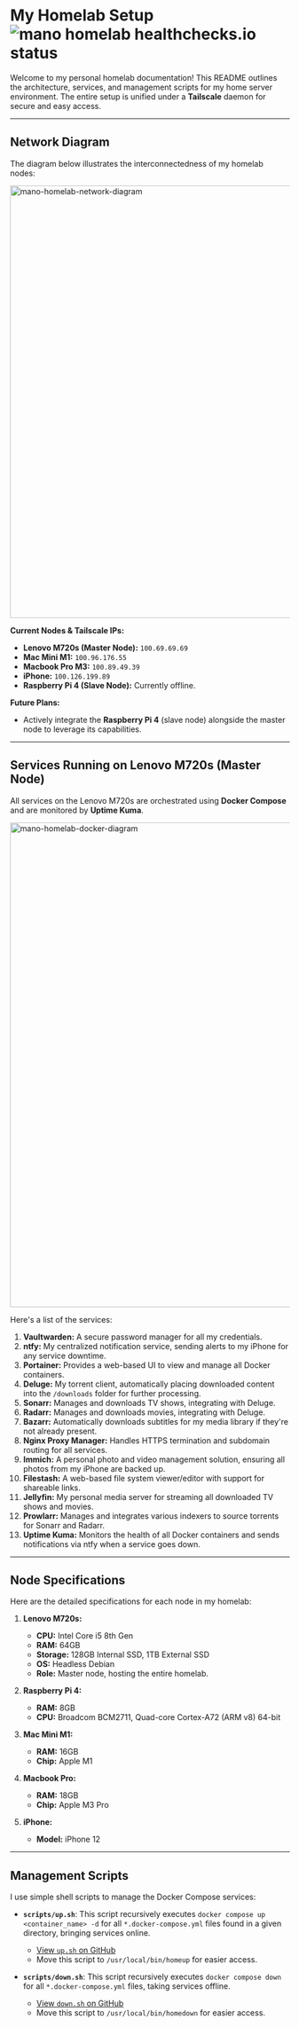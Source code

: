 # My Homelab Setup ![mano homelab healthchecks.io status](https://healthchecks.io/b/2/e43c7200-d369-4bb2-929a-6d9ba4d1af09.svg)

Welcome to my personal homelab documentation! This README outlines the architecture, services, and management scripts for my home server environment. The entire setup is unified under a **Tailscale** daemon for secure and easy access.

---

## Network Diagram

The diagram below illustrates the interconnectedness of my homelab nodes:

<img width="1454" height="780" alt="mano-homelab-network-diagram" src="https://github.com/user-attachments/assets/d21d1006-0273-4ed7-b2e0-a963f0118f3b" />

**Current Nodes & Tailscale IPs:**

* **Lenovo M720s (Master Node):** `100.69.69.69`
* **Mac Mini M1:** `100.96.176.55`
* **Macbook Pro M3:** `100.89.49.39`
* **iPhone:** `100.126.199.89`
* **Raspberry Pi 4 (Slave Node):** Currently offline.

**Future Plans:**

* Actively integrate the **Raspberry Pi 4** (slave node) alongside the master node to leverage its capabilities.

---

## Services Running on Lenovo M720s (Master Node)

All services on the Lenovo M720s are orchestrated using **Docker Compose** and are monitored by **Uptime Kuma**.

<img width="1287" height="874" alt="mano-homelab-docker-diagram" src="https://github.com/user-attachments/assets/04452dfc-3ad4-476c-8c4d-fb8ac8dc586d" />

Here's a list of the services:

1.  **Vaultwarden:** A secure password manager for all my credentials.
2.  **ntfy:** My centralized notification service, sending alerts to my iPhone for any service downtime.
3.  **Portainer:** Provides a web-based UI to view and manage all Docker containers.
4.  **Deluge:** My torrent client, automatically placing downloaded content into the `/downloads` folder for further processing.
5.  **Sonarr:** Manages and downloads TV shows, integrating with Deluge.
6.  **Radarr:** Manages and downloads movies, integrating with Deluge.
7.  **Bazarr:** Automatically downloads subtitles for my media library if they're not already present.
8.  **Nginx Proxy Manager:** Handles HTTPS termination and subdomain routing for all services.
9.  **Immich:** A personal photo and video management solution, ensuring all photos from my iPhone are backed up.
10. **Filestash:** A web-based file system viewer/editor with support for shareable links.
11. **Jellyfin:** My personal media server for streaming all downloaded TV shows and movies.
12. **Prowlarr:** Manages and integrates various indexers to source torrents for Sonarr and Radarr.
13. **Uptime Kuma:** Monitors the health of all Docker containers and sends notifications via ntfy when a service goes down.

---

## Node Specifications

Here are the detailed specifications for each node in my homelab:

1.  **Lenovo M720s:**
    * **CPU:** Intel Core i5 8th Gen
    * **RAM:** 64GB
    * **Storage:** 128GB Internal SSD, 1TB External SSD
    * **OS:** Headless Debian
    * **Role:** Master node, hosting the entire homelab.

2.  **Raspberry Pi 4:**
    * **RAM:** 8GB
    * **CPU:** Broadcom BCM2711, Quad-core Cortex-A72 (ARM v8) 64-bit

3.  **Mac Mini M1:**
    * **RAM:** 16GB
    * **Chip:** Apple M1

4.  **Macbook Pro:**
    * **RAM:** 18GB
    * **Chip:** Apple M3 Pro

5.  **iPhone:**
    * **Model:** iPhone 12

---

## Management Scripts

I use simple shell scripts to manage the Docker Compose services:

* **`scripts/up.sh`**:
    This script recursively executes `docker compose up <container_name> -d` for all `*.docker-compose.yml` files found in a given directory, bringing services online.
    * [View `up.sh` on GitHub](https://github.com/manosriram/homelab/blob/master/scripts/up.sh)
    * Move this script to `/usr/local/bin/homeup` for easier access.

* **`scripts/down.sh`**:
    This script recursively executes `docker compose down` for all `*.docker-compose.yml` files, taking services offline.
    * [View `down.sh` on GitHub](https://github.com/manosriram/homelab/blob/master/scripts/down.sh)
    * Move this script to `/usr/local/bin/homedown` for easier access.
